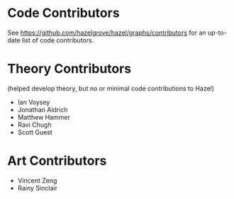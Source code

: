 # Code Contributors 
See https://github.com/hazelgrove/hazel/graphs/contributors for an up-to-date list of code contributors.

# Theory Contributors 
(helped develop theory, but no or minimal code contributions to Hazel)

- Ian Voysey
- Jonathan Aldrich
- Matthew Hammer
- Ravi Chugh
- Scott Guest

# Art Contributors
- Vincent Zeng
- Rainy Sinclair
